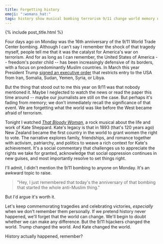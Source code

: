 ```yaml
---
title: Forgetting history
emoji: ":womans_hat:"
tags: history show musical bombing terrorism 9/11 change world memory news
---
```


{% include post_title.html %}

Four days ago on Monday was the 16th anniversary of the 9/11 World Trade Center bombing. Although I can't say I remember the shock of that tragedy myself, people tell me that it was the catalyst for America's war on terrorism. And for as long as I can remember, the United States of America -- freedom's poster child -- has been increasingly defensive of its borders, with a focus on predominantly Muslim countries. In March this year President Trump [signed an executive order](https://www.nytimes.com/2017/03/06/us/politics/travel-ban-muslim-trump.html) that restricts entry to the USA from Iran, Somalia, Sudan, Yemen, Syria, or Libya.

But the thing that stood out to me this year on 9/11 was that nobody mentioned it. Maybe I neglected to watch the news or read the paper this time around -- maybe our journalists are still on the case. But perhaps it's fading from memory; we don't immediately recall the significance of that event. We are forgetting what the world was like before the West became afraid of terrorism.

Tonight I watched [_That Bloody Woman_](http://tourmakers.co.nz/show/that-bloody-woman/), a rock musical about the life and work of Kate Sheppard. Kate's legacy is that in 1893 (that's 120 years ago) New Zealand became the first country in the world to grant women the right to vote. The narrative explores family, friendships, and romance together with activism, patriarchy, and politics to weave a rich context for Kate's achievement. It's a social commentary that challenges us to appreciate the rights we take for granted, acknowledge that social oppression continues in new guises, and most importantly resolve to set things right.

I'll admit, I didn't mention the 9/11 bombing to anyone on Monday. It's an awkward topic to raise.

> "Hey, I just remembered that today's the anniversary of that bombing that started the whole anti-Muslim thing."

But I'd argue it's worth it. 

Let's keep commemorating tragedies and celebrating victories, _especially_ when we don't remember them personally. If we pretend history never happened, we'll forget that the world can change. We'll begin to doubt whether we can make any difference. But the 9/11 hijackers changed the world. Trump changed the world. And Kate changed the world. 

History actually happened, remember?